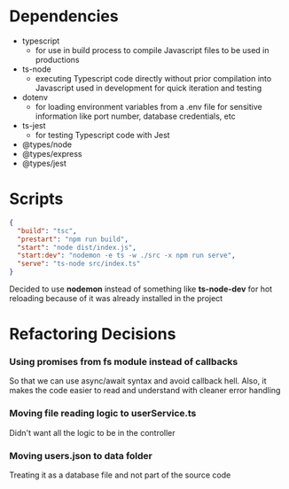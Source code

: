 # Dependencies

- typescript
  - for use in build process to compile Javascript files to be used in productions
- ts-node
  - executing Typescript code directly without prior compilation into Javascript used in development for quick iteration and testing
- dotenv
  - for loading environment variables from a .env file for sensitive information like port number, database credentials, etc
- ts-jest
  - for testing Typescript code with Jest
- @types/node
- @types/express
- @types/jest

# Scripts

```json
{
  "build": "tsc",
  "prestart": "npm run build",
  "start": "node dist/index.js",
  "start:dev": "nodemon -e ts -w ./src -x npm run serve",
  "serve": "ts-node src/index.ts"
}
```

Decided to use **nodemon** instead of something like **ts-node-dev** for hot reloading because of it was already installed in the project

# Refactoring Decisions

### Using promises from fs module instead of callbacks

So that we can use async/await syntax and avoid callback hell. Also, it makes the code easier to read and understand with cleaner error handling

### Moving file reading logic to userService.ts

Didn't want all the logic to be in the controller

### Moving users.json to data folder

Treating it as a database file and not part of the source code
